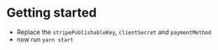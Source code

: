 # Getting started
- Replace the `stripePublishableKey`, `clientSecret` and `paymentMethod`
- now run `yarn start`
